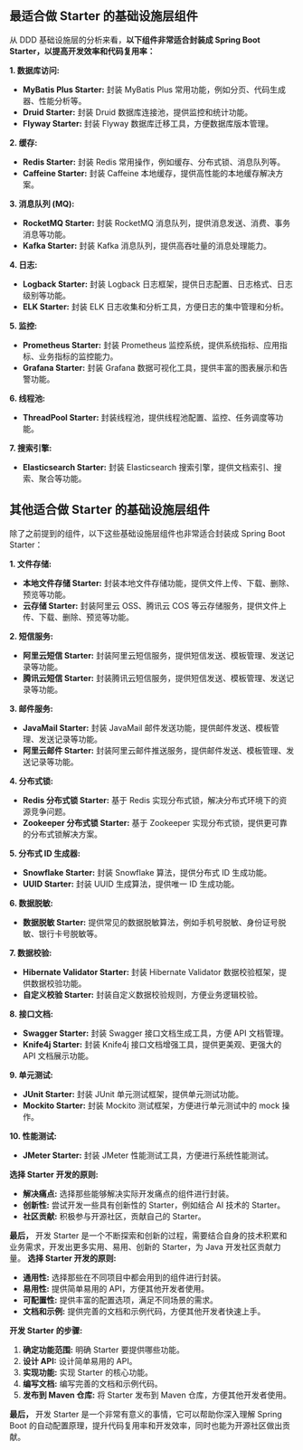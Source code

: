 ##  最适合做 Starter 的基础设施层组件

从 DDD 基础设施层的分析来看，**以下组件非常适合封装成 Spring Boot Starter，以提高开发效率和代码复用率：**

**1. 数据库访问:**

* **MyBatis Plus Starter:**  封装 MyBatis Plus 常用功能，例如分页、代码生成器、性能分析等。
* **Druid Starter:**  封装 Druid 数据库连接池，提供监控和统计功能。
* **Flyway Starter:**  封装 Flyway 数据库迁移工具，方便数据库版本管理。

**2. 缓存:**

* **Redis Starter:**  封装 Redis 常用操作，例如缓存、分布式锁、消息队列等。
* **Caffeine Starter:**  封装 Caffeine 本地缓存，提供高性能的本地缓存解决方案。

**3. 消息队列 (MQ):**

* **RocketMQ Starter:**  封装 RocketMQ 消息队列，提供消息发送、消费、事务消息等功能。
* **Kafka Starter:**  封装 Kafka 消息队列，提供高吞吐量的消息处理能力。

**4. 日志:**

* **Logback Starter:**  封装 Logback 日志框架，提供日志配置、日志格式、日志级别等功能。
* **ELK Starter:**  封装 ELK 日志收集和分析工具，方便日志的集中管理和分析。

**5. 监控:**

* **Prometheus Starter:**  封装 Prometheus 监控系统，提供系统指标、应用指标、业务指标的监控能力。
* **Grafana Starter:**  封装 Grafana 数据可视化工具，提供丰富的图表展示和告警功能。

**6. 线程池:**

* **ThreadPool Starter:**  封装线程池，提供线程池配置、监控、任务调度等功能。

**7. 搜索引擎:**

* **Elasticsearch Starter:**  封装 Elasticsearch 搜索引擎，提供文档索引、搜索、聚合等功能。


##  其他适合做 Starter 的基础设施层组件

除了之前提到的组件，以下这些基础设施层组件也非常适合封装成 Spring Boot Starter：

**1. 文件存储:**

* **本地文件存储 Starter:**  封装本地文件存储功能，提供文件上传、下载、删除、预览等功能。
* **云存储 Starter:**  封装阿里云 OSS、腾讯云 COS 等云存储服务，提供文件上传、下载、删除、预览等功能。

**2. 短信服务:**

* **阿里云短信 Starter:**  封装阿里云短信服务，提供短信发送、模板管理、发送记录等功能。
* **腾讯云短信 Starter:**  封装腾讯云短信服务，提供短信发送、模板管理、发送记录等功能。

**3. 邮件服务:**

* **JavaMail Starter:**  封装 JavaMail 邮件发送功能，提供邮件发送、模板管理、发送记录等功能。
* **阿里云邮件 Starter:**  封装阿里云邮件推送服务，提供邮件发送、模板管理、发送记录等功能。

**4. 分布式锁:**

* **Redis 分布式锁 Starter:**  基于 Redis 实现分布式锁，解决分布式环境下的资源竞争问题。
* **Zookeeper 分布式锁 Starter:**  基于 Zookeeper 实现分布式锁，提供更可靠的分布式锁解决方案。

**5. 分布式 ID 生成器:**

* **Snowflake Starter:**  封装 Snowflake 算法，提供分布式 ID 生成功能。
* **UUID Starter:**  封装 UUID 生成算法，提供唯一 ID 生成功能。

**6. 数据脱敏:**

* **数据脱敏 Starter:**  提供常见的数据脱敏算法，例如手机号脱敏、身份证号脱敏、银行卡号脱敏等。

**7. 数据校验:**

* **Hibernate Validator Starter:**  封装 Hibernate Validator 数据校验框架，提供数据校验功能。
* **自定义校验 Starter:**  封装自定义数据校验规则，方便业务逻辑校验。

**8. 接口文档:**

* **Swagger Starter:**  封装 Swagger 接口文档生成工具，方便 API 文档管理。
* **Knife4j Starter:**  封装 Knife4j 接口文档增强工具，提供更美观、更强大的 API 文档展示功能。

**9. 单元测试:**

* **JUnit Starter:**  封装 JUnit 单元测试框架，提供单元测试功能。
* **Mockito Starter:**  封装 Mockito 测试框架，方便进行单元测试中的 mock 操作。

**10. 性能测试:**

* **JMeter Starter:**  封装 JMeter 性能测试工具，方便进行系统性能测试。

**选择 Starter 开发的原则:**

* **解决痛点:**  选择那些能够解决实际开发痛点的组件进行封装。
* **创新性:**  尝试开发一些具有创新性的 Starter，例如结合 AI 技术的 Starter。
* **社区贡献:**  积极参与开源社区，贡献自己的 Starter。

**最后，** 开发 Starter 是一个不断探索和创新的过程，需要结合自身的技术积累和业务需求，开发出更多实用、易用、创新的 Starter，为 Java 开发社区贡献力量。
**选择 Starter 开发的原则:**

* **通用性:**  选择那些在不同项目中都会用到的组件进行封装。
* **易用性:**  提供简单易用的 API，方便其他开发者使用。
* **可配置性:**  提供丰富的配置选项，满足不同场景的需求。
* **文档和示例:**  提供完善的文档和示例代码，方便其他开发者快速上手。

**开发 Starter 的步骤:**

1. **确定功能范围:**  明确 Starter 要提供哪些功能。
2. **设计 API:**  设计简单易用的 API。
3. **实现功能:**  实现 Starter 的核心功能。
4. **编写文档:**  编写完善的文档和示例代码。
5. **发布到 Maven 仓库:**  将 Starter 发布到 Maven 仓库，方便其他开发者使用。

**最后，** 开发 Starter 是一个非常有意义的事情，它可以帮助你深入理解 Spring Boot 的自动配置原理，提升代码复用率和开发效率，同时也能为开源社区做出贡献。
